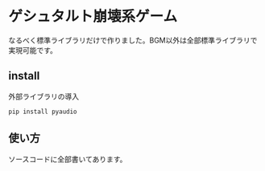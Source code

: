 # ゲシュタルト崩壊系ゲーム
なるべく標準ライブラリだけで作りました。BGM以外は全部標準ライブラリで実現可能です。

## install
外部ライブラリの導入
```
pip install pyaudio
```

## 使い方
ソースコードに全部書いてあります。

